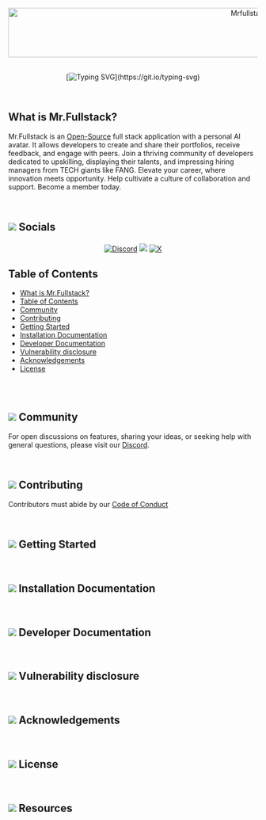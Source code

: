 
<div align="center">
 
  <br>

  <img width="1000" height="100" src="https://pouch.jumpshare.com/preview/fFSXyt2pftTDfqFErtV9PV0KM55Hn65U3TLnzoJS-kjT1YK5nahK3ebMkw9AjTRB1F_RNsf7GTwc1wuxI-0NNZwzATabfU0uRJp1cUZkjEA" alt="MrfullstackStamp">

 <br>
 <br>

[![Typing SVG](https://readme-typing-svg.demolab.com?font=Roboto&weight=900&size=50&duration=5500&pause=2500&color=FFFFFF&background=000000&center=true&vCenter=true&border=fff&width=800&height=80&lines=PORTFOLIO+APP;Showcase+Your+Skills!)](https://git.io/typing-svg)


</div>

<br>

<p>
 
<h4>

## What is Mr.Fullstack?
Mr.Fullstack is an [Open-Source](https://opensource.guide/starting-a-project/)  full stack application with a personal AI avatar. It allows developers to create and share their portfolios, receive feedback, and engage with peers. Join a thriving community of developers dedicated to upskilling, displaying their talents, and impressing hiring managers from TECH giants like FANG. Elevate your career, where innovation meets opportunity. Help cultivate a culture of collaboration and support. Become a member today. 

</h4>
</p>

<br>

<h2 align="">
 
 <img src="https://pouch.jumpshare.com/preview/ZsPP6Eu24pQpUjt__IncD1cBIskG3gMw1gTfGEbbTeyIbvcgp2wJZWccYyisCh3RUmFtp3k_tcYz0ZFpt6rqp4JK_dNXiYBrm84nRopdW_I" width="" height=""> Socials

 </h2>




<div align="center">

 [![Discord](  https://img.shields.io/badge/Discord-5865F2?style=for-the-badge&logo=discord&logoColor=white)](https://discord.gg/ZSVQ965q) <a href="http://www.mrfullstack.tech" target="_blank">
     <img src="https://img.shields.io/badge/MRFULLSTACK.TECH-FF5722?style=for-the-badge&logo=todoist&logoColor=white" target="_blank" /></a> [![X](https://img.shields.io/badge/X-black.svg?logo=X&logoColor=white)](https://x.com/MrfullStack_) 

</div>


  ## Table of Contents

- [What is Mr.Fullstack?](#what-is-mr.fullstack)
- [Table of Contents](#table-of-contents)
- [Community](#community)
- [Contributing](#contributing)
- [Getting Started](#getting-started)
- [Installation Documentation](#installation-documentation)
- [Developer Documentation](#developer-documentation)
- [Vulnerability disclosure](#vulnerability-disclosure)
- [Acknowledgements](#acknowledgements)
- [License](#license)

<br>
<br>

##  <img src="https://pouch.jumpshare.com/preview/ZsPP6Eu24pQpUjt__IncD1cBIskG3gMw1gTfGEbbTeyIbvcgp2wJZWccYyisCh3RUmFtp3k_tcYz0ZFpt6rqp4JK_dNXiYBrm84nRopdW_I" width="" height=""> Community


For open discussions on features, sharing your ideas, or seeking help with general questions, please visit our [Discord](https://discord.gg/ZSVQ965q).

<br>

##  <img src="https://pouch.jumpshare.com/preview/ZsPP6Eu24pQpUjt__IncD1cBIskG3gMw1gTfGEbbTeyIbvcgp2wJZWccYyisCh3RUmFtp3k_tcYz0ZFpt6rqp4JK_dNXiYBrm84nRopdW_I" width="" height=""> Contributing


Contributors must abide by our [Code of Conduct]()



<br>

## <img src="https://pouch.jumpshare.com/preview/ZsPP6Eu24pQpUjt__IncD1cBIskG3gMw1gTfGEbbTeyIbvcgp2wJZWccYyisCh3RUmFtp3k_tcYz0ZFpt6rqp4JK_dNXiYBrm84nRopdW_I" width="" height=""> Getting Started

<br>

##  <img src="https://pouch.jumpshare.com/preview/ZsPP6Eu24pQpUjt__IncD1cBIskG3gMw1gTfGEbbTeyIbvcgp2wJZWccYyisCh3RUmFtp3k_tcYz0ZFpt6rqp4JK_dNXiYBrm84nRopdW_I" width="" height=""> Installation Documentation

<br>

##  <img src="https://pouch.jumpshare.com/preview/ZsPP6Eu24pQpUjt__IncD1cBIskG3gMw1gTfGEbbTeyIbvcgp2wJZWccYyisCh3RUmFtp3k_tcYz0ZFpt6rqp4JK_dNXiYBrm84nRopdW_I" width="" height=""> Developer Documentation

<br>

##  <img src="https://pouch.jumpshare.com/preview/ZsPP6Eu24pQpUjt__IncD1cBIskG3gMw1gTfGEbbTeyIbvcgp2wJZWccYyisCh3RUmFtp3k_tcYz0ZFpt6rqp4JK_dNXiYBrm84nRopdW_I" width="" height=""> Vulnerability disclosure

<br>

##  <img src="https://pouch.jumpshare.com/preview/ZsPP6Eu24pQpUjt__IncD1cBIskG3gMw1gTfGEbbTeyIbvcgp2wJZWccYyisCh3RUmFtp3k_tcYz0ZFpt6rqp4JK_dNXiYBrm84nRopdW_I" width="" height=""> Acknowledgements

<br>

##  <img src="https://pouch.jumpshare.com/preview/ZsPP6Eu24pQpUjt__IncD1cBIskG3gMw1gTfGEbbTeyIbvcgp2wJZWccYyisCh3RUmFtp3k_tcYz0ZFpt6rqp4JK_dNXiYBrm84nRopdW_I" width="" height=""> License

<br>

##  <img src="https://pouch.jumpshare.com/preview/ZsPP6Eu24pQpUjt__IncD1cBIskG3gMw1gTfGEbbTeyIbvcgp2wJZWccYyisCh3RUmFtp3k_tcYz0ZFpt6rqp4JK_dNXiYBrm84nRopdW_I" width="" height=""> Resources














